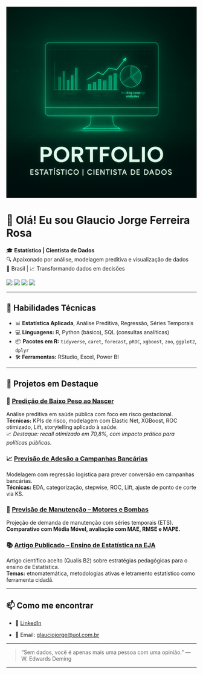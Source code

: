 <p align="center">
  <img src="https://github.com/GJFR71/GJFR71/blob/main/Capa_Portfolio_Pessoal.png" width="800"/>
</p>

# 👋 Olá! Eu sou Glaucio Jorge Ferreira Rosa

🎓 **Estatístico | Cientista de Dados**  
🔍 Apaixonado por análise, modelagem preditiva e visualização de dados  
📍 Brasil | 📈 Transformando dados em decisões


<p align="left">
  <img src="https://img.shields.io/badge/R-276DC3?style=flat&logo=r&logoColor=white"/>
  <img src="https://img.shields.io/badge/Python-3776AB?style=flat&logo=python&logoColor=white"/>
  <img src="https://img.shields.io/badge/PowerBI-F2C811?style=flat&logo=powerbi&logoColor=black"/>
  <img src="https://img.shields.io/badge/SQL-4479A1?style=flat&logo=postgresql&logoColor=white"/>
</p>

---

## 🧠 Habilidades Técnicas

- 📊 **Estatística Aplicada**, Análise Preditiva, Regressão, Séries Temporais
- 💻 **Linguagens:** R, Python (básico), SQL (consultas analíticas)
- 📦 **Pacotes em R:** `tidyverse`, `caret`, `forecast`, `pROC`, `xgboost`, `zoo`, `ggplot2`, `dplyr`
- 🛠️ **Ferramentas:** RStudio, Excel, Power BI

---

## 📂 Projetos em Destaque

###  🤖 [Predição de Baixo Peso ao Nascer](https://github.com/GJFR71/Pred_Baixo_Peso_Bebe)
Análise preditiva em saúde pública com foco em risco gestacional.  
**Técnicas:** KPIs de risco, modelagem com Elastic Net, XGBoost, ROC otimizado, Lift, storytelling aplicado à saúde.  
📈 *Destaque: recall otimizado em 70,8%, com impacto prático para políticas públicas.*

###  📈 [Previsão de Adesão a Campanhas Bancárias](https://github.com/GJFR71/Reg_Log_Campanha_Bankc)

Modelagem com regressão logística para prever conversão em campanhas bancárias.  
**Técnicas:** EDA, categorização, stepwise, ROC, Lift, ajuste de ponto de corte via KS.

###  🔧 [Previsão de Manutenção – Motores e Bombas](https://github.com/GJFR71/Previsao_manutencao_motores)
Projeção de demanda de manutenção com séries temporais (ETS).  
**Comparativo com Média Móvel, avaliação com MAE, RMSE e MAPE.**

###  📚 [Artigo Publicado – Ensino de Estatística na EJA](https://github.com/GJFR71/Ensino_Estatistica_EJA)
Artigo científico aceito (Qualis B2) sobre estratégias pedagógicas para o ensino de Estatística.  
**Temas:** etnomatemática, metodologias ativas e letramento estatístico como ferramenta cidadã.


---

## 📫 Como me encontrar

- 💼 [LinkedIn](https://www.linkedin.com/in/glaucio-rosa)

- 📧 Email: glauciojorge@uol.com.br

---

> “Sem dados, você é apenas mais uma pessoa com uma opinião.”
— W. Edwards Deming


---


